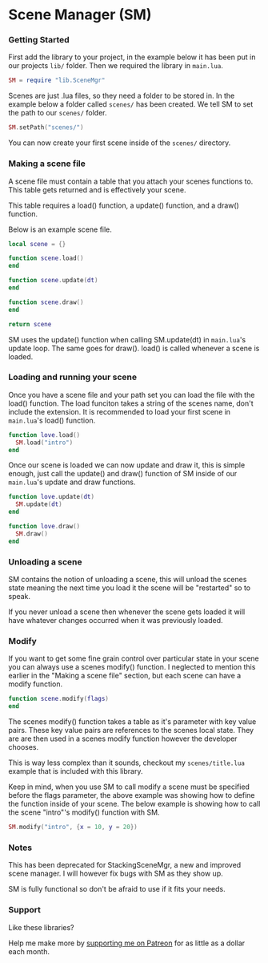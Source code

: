 # Scene Manager (SM)

### Getting Started

First add the library to your project, in the example below it has been put in our projects `lib/` folder. Then we required the library in `main.lua`.

```lua
SM = require "lib.SceneMgr"
```

Scenes are just .lua files, so they need a folder to be stored in. In the example below a folder called `scenes/` has been created. We tell SM to set the path to our `scenes/` folder.

```lua
SM.setPath("scenes/")
```

You can now create your first scene inside of the `scenes/` directory.

### Making a scene file

A scene file must contain a table that you attach your scenes functions to. This table gets returned and is effectively your scene.

This table requires a load() function, a update() function, and a draw() function.

Below is an example scene file.

```lua
local scene = {}

function scene.load()
end

function scene.update(dt)
end

function scene.draw()
end

return scene
```

SM uses the update() function when calling SM.update(dt) in `main.lua`'s update loop. The same goes for draw(). load() is called whenever a scene is loaded.

### Loading and running your scene

Once you have a scene file and your path set you can load the file with the load() function. The load funciton takes a string of the scenes name, don't include the extension. It is recommended to load your first scene in `main.lua`'s load() function.

```lua
function love.load()
  SM.load("intro")
end
```

Once our scene is loaded we can now update and draw it, this is simple enough, just call the update() and draw() function of SM inside of our `main.lua`'s update and draw functions.


```lua
function love.update(dt)
  SM.update(dt)
end

function love.draw()
  SM.draw()
end
```

### Unloading a scene

SM contains the notion of unloading a scene, this will unload the scenes state meaning the next time you load it the scene will be "restarted" so to speak.

If you never unload a scene then whenever the scene gets loaded it will have whatever changes occurred when it was previously loaded.

### Modify

If you want to get some fine grain control over particular state in your scene you can always use a scenes modify() function. I neglected to mention this earlier in the "Making a scene file" section, but each scene can have a modify function.

```lua
function scene.modify(flags)
end
```

The scenes modify() function takes a table as it's parameter with key value pairs. These key value pairs are references to the scenes local state. They are are then used in a scenes modify function however the developer chooses.

This is way less complex than it sounds, checkout my `scenes/title.lua` example that is included with this library.

Keep in mind, when you use SM to call modify a scene must be specified before the flags parameter, the above example was showing how to define the function inside of your scene. The below example is showing how to call the scene "intro"'s modify() function with SM.

```lua
SM.modify("intro", {x = 10, y = 20})
```

### Notes

This has been deprecated for StackingSceneMgr, a new and improved scene manager. I will however fix bugs with SM as they show up.

SM is fully functional so don't be afraid to use if it fits your needs.

### Support

Like these libraries?

Help me make more by [supporting me on Patreon](https://www.patreon.com/V3X3D) for as little as a dollar each month.
